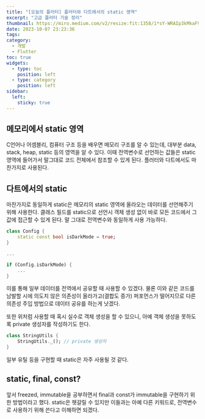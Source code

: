 ```yaml
---
title: "[오늘의 플러터] 플러터와 다트에서의 static 영역"
excerpt: "고급 플러터 기술 정리"
thumbnail: https://miro.medium.com/v2/resize:fit:1358/1*sY-WRAIp3kMkaF9qAucIEg.png
date: 2023-10-07 23:23:36
tags:
category:
  - 개발
  - Flutter
toc: true
widgets:
  - type: toc
    position: left
  - type: category
    position: left
sidebar:
  left:
    sticky: true
---
```


## 메모리에서 static 영역

C언어나 어셈블리, 컴퓨터 구조 등을 배우면 메모리 구조를 알 수 있는데, 대부분 data, stack, heap, static 등의 영역을 알 수 있다.
이때 전역변수로 선언하는 값들은 static 영역에 들어가서 말그대로 코드 전체에서 참조할 수 있게 된다.
플러터와 다트에서도 마찬가지로 사용된다.

## 다트에서의 static

마찬가지로 동일하게 static은 메모리의 static 영역에 올라오는 데이터를 선언해주기 위해 사용한다.
클래스 필드를 static으로 선언시 객체 생성 없이 바로 모든 코드에서 그 값에 접근할 수 있게 된다.
말 그대로 전역변수와 동일하게 사용 가능하다.

```dart
class Config {
    static const bool isDarkMode = true;
}

...

if (Config.isDarkMode) {
    ...
}
```

이를 통해 일부 데이터를 전역에서 공유할 때 사용할 수 있겠다.
물론 이와 같은 코드를 남발할 시에 의도치 않은 의존성이 올라가고(결합도 증가) 퍼포먼스가 떨어지므로 다른 의존성 주입 방법으로 데이터 공유를 하는게 낫겠다.

또한 위처럼 사용할 때 혹시 실수로 객체 생성을 할 수 있으니, 아예 객체 생성을 못하도록 private 생성자를 작성하기도 한다.

```dart
class StringUtils {
    StringUtils._(); // private 생성자
}
```

일부 유틸 등을 구현할 때 static은 자주 사용될 것 같다.

## static, final, const?

앞서 freezed, immutable을 공부하면서 final과 const가 immutable을 구현하기 위한 방법이라고 했다.
static은 헷갈릴 수 있지만 이들과는 아예 다른 키워드로, 전역변수로 사용하기 위해 쓴다고 이해하면 되겠다.
